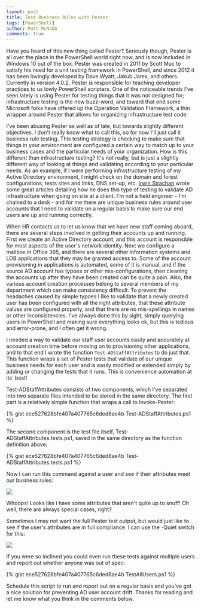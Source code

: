```yaml
---
layout: post
title: Test Business Rules with Pester
tags: [PowerShell]
author: Matt McNabb
comments: true
---
```


[Irwin]: https://pshirwin.wordpress.com/author/istrachan/
[tests]: /assets/img/Test-ADStaffAttributes.png
[quiet]: /assets/img/Test-ADStaffAttributesQuiet.png

Have you heard of this new thing called Pester? Seriously though, Pester is all over the place in the PowerShell world right now, and is now included in Windows 10 out of the box. Pester was created in 2011 by Scott Muc to satisfy his need for a unit testing framework in PowerShell, and since 2012 it has been lovingly developed by Dave Wyatt, Jakub Jares, and others. Currently in version 4.0.2, Pester is responsible for teaching developer practices to us lowly PowerShell scripters. One of the noticeable trends I've seen lately is using Pester for testing things that it was not designed for; infrastructure testing is the new buzz-word, and toward that end some Microsoft folks have offered up the Operation Validation Framework, a thin wrapper around Pester that allows for organizing infrastructure test code.

<!--more-->

I've been abusing Pester as well as of late, but towards slightly different objectives. I don't really know what to call this, so for now I'll just call it business rule testing. This testing strategy is checking to make sure that things in your environment are configured a certain way to match up to your business cases and the particular needs of your organization. How is this different than infrastructure testing? It's not really, but is just a slightly different way of looking at things and validating according to your particular needs. As an example, if I were performing infrastructure testing of my Active Directory environment, I might check on the domain and forest configurations, tests sites and links, DNS set-up, etc. [Irwin Strachan][Irwin] wrote some great articles detailing how he does this type of testing to validate AD infrastructure when going on site at a client. I'm not a field engineer - I'm chained to a desk - and for me there are unique business rules around user accounts that I need to validate on a regular basis to make sure our end users are up and running correctly.

When HR contacts us to let us know that we have new staff coming aboard, there are several steps involved in getting their accounts up and running. First we create an Active Directory account, and this account is responsible for most aspects of the user's network identity. Next we configure a mailbox in Office 365, and there are several other information systems and LOB applications that they may be granted access to. Some of the account provisioning in applications is automated, some of it is manual, and if the source AD account has typoes or other mis-configurations, then cleaning the accounts up after they have been created can be quite a pain. Also, the various account creation processes belong to several members of my department which can make consistency difficult. To prevent the headaches caused by simple typoes I like to validate that a newly created user has been configured with all the right attributes, that these attribute values are configured properly, and that there are no mis-spellings in names or other inconsistencies. I've always done this by sight, simply querying users in PowerShell and making sure everything looks ok, but this is tedious and error-prone, and I often get it wrong.

I needed a way to validate our staff user accounts easily and accurately at account creation time before moving on to provisioning other applications, and to that end I wrote the function `Test-ADStaffAttributes` to do just that. This function wraps a set of Pester tests that validate of our unique business needs for each user and is easily modified or extended simply by adding or changing the tests that it runs. This is convenience automation at its' best!

Test-ADStaffAttributes consists of two components, which I've separated into two separate files intended to be stored in the same directory. The first part is a relatively simple function that wraps a call to Invoke-Pester:

{% gist ece527628bfe407a407765c6ded8ae4b Test-ADStaffAttributes.ps1 %}

The second component is the test file itself, Test-ADStaffAttributes.tests.ps1, saved in the same directory as the function definition above:

{% gist ece527628bfe407a407765c6ded8ae4b Test-ADStaffAttributes.tests.ps1 %}

Now I can run this command against a user and see if their attributes meet our business rules:

![][tests]

Whoops! Looks like i have some attributes that aren't quite up to snuff! Oh well, there are always special cases, right?

Sometimes I may not want the full Pester test output, but would just like to see if the user's attributes are in full compliance. I can use the -Quiet switch for this:

![][quiet]

If you were so inclined you could even run these tests against multiple users and report out whether anyone was out of spec:

{% gist ece527628bfe407a407765c6ded8ae4b TestAllUsers.ps1 %}

Schedule this script to run and report out on a regular basis and you've got a nice solution for preventing AD user account drift. Thanks for reading and let me know what you think in the comments below.
